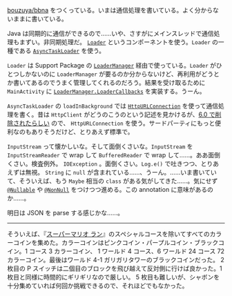 [bouzuya/bbna][] をつくっている。いまは通信処理を書いている。よく分からないままに書いている。

Java は同期的に通信ができるので……いや、さすがにメインスレッドで通信処理もまずい。非同期処理だ。 [`Loader`](https://developer.android.com/guide/components/loaders.html) というコンポーネントを使う。`Loader` の一種である [`AsyncTaskLoader`](https://developer.android.com/reference/android/content/AsyncTaskLoader.html) を使う。

`Loader` は Support Package の [`LoaderManager`](https://developer.android.com/reference/android/support/v4/app/LoaderManager.html) 経由で使っている。`Loader` がひとつしかないのに `LoaderManager` が要るのか分からないけど、再利用がどうとか書いてあるのでうまく管理してくれるのだろう。結果を受け取るために `MainActivity` に [`LoaderManager.LoaderCallbacks`](https://developer.android.com/reference/android/support/v4/app/LoaderManager.LoaderCallbacks.html) を実装する。うーん。

`AsyncTaskLoader` の `loadInBackground` では [`HttpURLConnection`](https://developer.android.com/reference/java/net/HttpURLConnection.html) を使って通信処理を書く。昔は `HttpClient` がどうのこうのという記述を見かけるが、[6.0 で削除されたらしい](https://developer.android.com/about/versions/marshmallow/android-6.0-changes.html#behavior-apache-http-client) ので、 `HttpURLConnection` を使う。サードパーティにもっと便利なのもありそうだけど、とりあえず標準で。

`InputStream` って懐かしいな。そして面倒くさいな。`InputStream` を `InputStreamReader` で wrap して `BufferedReader` で wrap して……。ああ面倒くさい。検査例外。 `IOException` 。面倒くさい。`Log.e()` で吐きつつ、とりあえずは無視。 `String` に `null` が含まれている……、うーん。……いま書いていて、そういえば、もう `Maybe` 相当の `class` がある気がしてきた……。気にせず [`@Nullable`](https://developer.android.com/reference/android/support/annotation/Nullable.html) や [`@NonNull`](https://developer.android.com/reference/android/support/annotation/NonNull.html) をつけつつ進める。この annotation に意味があるのか……。

明日は JSON を parse する感じかな……。

-----

そういえば、『[スーパーマリオ ラン](https://supermariorun.com/ja/)』のスペシャルコースを除いてすべてのカラーコインを集めた。カラーコインはピンクコイン・パープルコイン・ブラックコイン。1 コース 3 カラーコイン、 1 ワールド 4 コース、6 ワールド 24 コース 72 カラーコイン。最後はワールド 4-1 ガリガリタワーのブラックコインだった。 2 枚目の P スイッチは二個目のブロックを飛び越えて反対側に行けば良かった。1 枚目と同様に時間的にギリギリなので厳しい。 5 枚目も難しいが、シャボンを十分集めていれば何回か挑戦できるので、それほどでもなかった。

[bouzuya/bbna]: https://github.com/bouzuya/bbna
